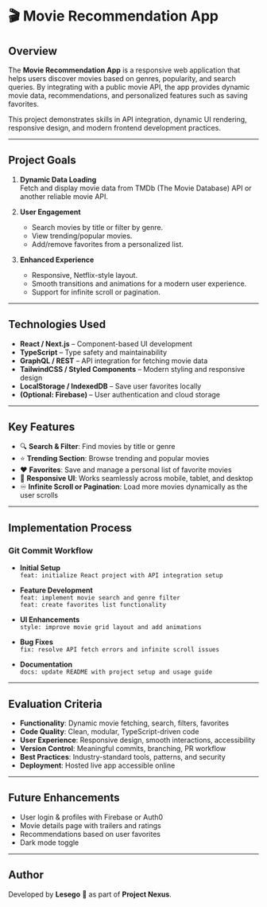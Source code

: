 # 🎬 Movie Recommendation App

## Overview
The **Movie Recommendation App** is a responsive web application that helps users discover movies based on genres, popularity, and search queries. By integrating with a public movie API, the app provides dynamic movie data, recommendations, and personalized features such as saving favorites.  

This project demonstrates skills in API integration, dynamic UI rendering, responsive design, and modern frontend development practices.

---

## Project Goals
1. **Dynamic Data Loading**  
   Fetch and display movie data from TMDb (The Movie Database) API or another reliable movie API.
   
2. **User Engagement**  
   - Search movies by title or filter by genre.  
   - View trending/popular movies.  
   - Add/remove favorites from a personalized list.  

3. **Enhanced Experience**  
   - Responsive, Netflix-style layout.  
   - Smooth transitions and animations for a modern user experience.  
   - Support for infinite scroll or pagination.  

---

## Technologies Used
- **React / Next.js** – Component-based UI development  
- **TypeScript** – Type safety and maintainability  
- **GraphQL / REST** – API integration for fetching movie data  
- **TailwindCSS / Styled Components** – Modern styling and responsive design  
- **LocalStorage / IndexedDB** – Save user favorites locally  
- **(Optional: Firebase)** – User authentication and cloud storage  

---

## Key Features
- 🔍 **Search & Filter**: Find movies by title or genre  
- ⭐ **Trending Section**: Browse trending and popular movies  
- ❤️ **Favorites**: Save and manage a personal list of favorite movies  
- 🎨 **Responsive UI**: Works seamlessly across mobile, tablet, and desktop  
- ♾ **Infinite Scroll or Pagination**: Load more movies dynamically as the user scrolls  

---

## Implementation Process
### Git Commit Workflow
- **Initial Setup**  
  `feat: initialize React project with API integration setup`  

- **Feature Development**  
  `feat: implement movie search and genre filter`  
  `feat: create favorites list functionality`  

- **UI Enhancements**  
  `style: improve movie grid layout and add animations`  

- **Bug Fixes**  
  `fix: resolve API fetch errors and infinite scroll issues`  

- **Documentation**  
  `docs: update README with project setup and usage guide`  

---

## Evaluation Criteria
- **Functionality**: Dynamic movie fetching, search, filters, favorites  
- **Code Quality**: Clean, modular, TypeScript-driven code  
- **User Experience**: Responsive design, smooth interactions, accessibility  
- **Version Control**: Meaningful commits, branching, PR workflow  
- **Best Practices**: Industry-standard tools, patterns, and security  
- **Deployment**: Hosted live app accessible online  

---

## Future Enhancements
- User login & profiles with Firebase or Auth0  
- Movie details page with trailers and ratings  
- Recommendations based on user favorites  
- Dark mode toggle  

---

## Author
Developed by **Lesego** 🚀 as part of **Project Nexus**.  


